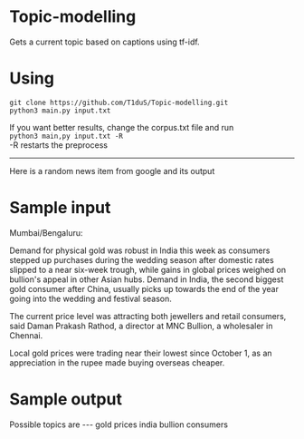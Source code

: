 # Topic-modelling
Gets a current topic based on captions using tf-idf.

# Using
  
`git clone https://github.com/T1duS/Topic-modelling.git`    
`python3 main.py input.txt`  
  
If you want better results, change the corpus.txt file and run     
`python3 main,py input.txt -R`      
-R restarts the preprocess  

<hr>

Here is a random news item from google and its output

# Sample input
Mumbai/Bengaluru: 

Demand for physical gold was robust in India this week as consumers stepped up purchases during the wedding season after domestic rates slipped to a near six-week trough, while gains in global prices weighed on bullion's appeal in other Asian hubs. Demand in India, the second biggest gold consumer after China, usually picks up towards the end of the year going into the wedding and festival season.

The current price level was attracting both jewellers and retail consumers, said Daman Prakash Rathod, a director at MNC Bullion, a wholesaler in Chennai.

Local gold prices were trading near their lowest since October 1, as an appreciation in the rupee made buying overseas cheaper.

# Sample output
Possible topics are ---
gold
prices
india
bullion
consumers
